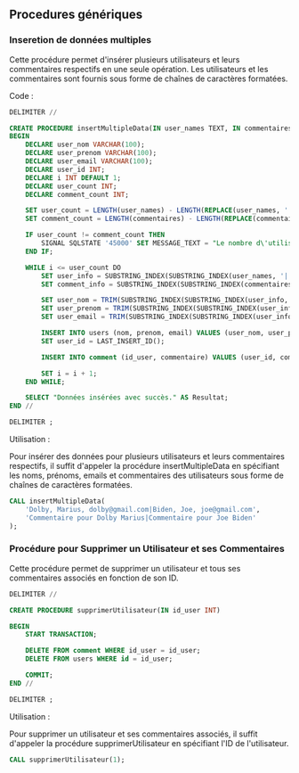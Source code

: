 ## Procedures génériques


### Inseretion de données multiples  

Cette procédure permet d'insérer plusieurs utilisateurs et leurs commentaires respectifs en une seule opération. Les utilisateurs et les commentaires sont fournis sous forme de chaînes de caractères formatées.

Code :
        
```sql
DELIMITER //

CREATE PROCEDURE insertMultipleData(IN user_names TEXT, IN commentaires TEXT)
BEGIN
    DECLARE user_nom VARCHAR(100); 
    DECLARE user_prenom VARCHAR(100);
    DECLARE user_email VARCHAR(100);
    DECLARE user_id INT;
    DECLARE i INT DEFAULT 1;
    DECLARE user_count INT;
    DECLARE comment_count INT;

    SET user_count = LENGTH(user_names) - LENGTH(REPLACE(user_names, '|', '')) + 1;
    SET comment_count = LENGTH(commentaires) - LENGTH(REPLACE(commentaires, '|', '')) + 1;

    IF user_count != comment_count THEN
        SIGNAL SQLSTATE '45000' SET MESSAGE_TEXT = "Le nombre d\'utilisateurs doit correspondre au nombre de commentaires.";
    END IF;

    WHILE i <= user_count DO
        SET user_info = SUBSTRING_INDEX(SUBSTRING_INDEX(user_names, '|', i), '|', -1);
        SET comment_info = SUBSTRING_INDEX(SUBSTRING_INDEX(commentaires, '|', i), '|', -1);

        SET user_nom = TRIM(SUBSTRING_INDEX(SUBSTRING_INDEX(user_info, ',', 1), ',', -1));
        SET user_prenom = TRIM(SUBSTRING_INDEX(SUBSTRING_INDEX(user_info, ',', 2), ',', -1));
        SET user_email = TRIM(SUBSTRING_INDEX(SUBSTRING_INDEX(user_info, ',', 3), ',', -1));

        INSERT INTO users (nom, prenom, email) VALUES (user_nom, user_prenom, user_email);
        SET user_id = LAST_INSERT_ID();

        INSERT INTO comment (id_user, commentaire) VALUES (user_id, comment_info);

        SET i = i + 1;
    END WHILE;

    SELECT "Données insérées avec succès." AS Resultat;
END //

DELIMITER ; 
```

Utilisation :

Pour insérer des données pour plusieurs utilisateurs et leurs commentaires respectifs, il suffit d'appeler la procédure insertMultipleData en spécifiant les noms, prénoms, emails et commentaires des utilisateurs sous forme de chaînes de caractères formatées.

```sql
CALL insertMultipleData(
    'Dolby, Marius, dolby@gmail.com|Biden, Joe, joe@gmail.com',
    'Commentaire pour Dolby Marius|Commentaire pour Joe Biden'
); 
```

### Procédure pour Supprimer un Utilisateur et ses Commentaires

Cette procédure permet de supprimer un utilisateur et tous ses commentaires associés en fonction de son ID.

```sql
DELIMITER // 

CREATE PROCEDURE supprimerUtilisateur(IN id_user INT)

BEGIN
    START TRANSACTION;

    DELETE FROM comment WHERE id_user = id_user;
    DELETE FROM users WHERE id = id_user;

    COMMIT;
END //

DELIMITER ;
```

Utilisation :

Pour supprimer un utilisateur et ses commentaires associés, il suffit d'appeler la procédure supprimerUtilisateur en spécifiant l'ID de l'utilisateur.

```sql
CALL supprimerUtilisateur(1); 
```
